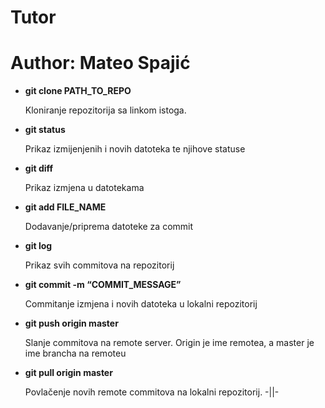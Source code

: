 # Tutor

# Author: Mateo Spajić

- **git clone PATH_TO_REPO**
    
    Kloniranje repozitorija sa linkom istoga.
    
- **git status**
    
    Prikaz izmijenjenih i novih datoteka te njihove statuse
    
- **git diff**
    
    Prikaz izmjena u datotekama
    
- **git add FILE_NAME**
    
    Dodavanje/priprema datoteke za commit
    
- **git log**
    
    Prikaz svih commitova na repozitorij
    
- **git commit -m “COMMIT_MESSAGE”**
    
    Commitanje izmjena i novih datoteka u lokalni repozitorij
    
- **git push origin master**
    
    Slanje commitova na remote server. Origin je ime remotea, a master je ime brancha na remoteu

- **git pull origin master**

    Povlačenje novih remote commitova na lokalni repozitorij. -||-